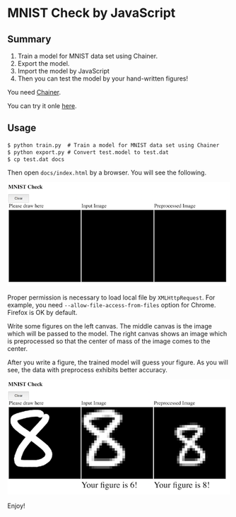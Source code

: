 # MNIST Check by JavaScript

## Summary

1. Train a model for MNIST data set using Chainer.
2. Export the model.
3. Import the model by JavaScript
4. Then you can test the model by your hand-written figures!

You need [Chainer](https://chainer.org/).

You can try it onle [here](https://kaityo256.github.io/mnist_check/).

## Usage

    $ python train.py  # Train a model for MNIST data set using Chainer
    $ python export.py # Convert test.model to test.dat
    $ cp test.dat docs

Then open `docs/index.html` by a browser. You will see the following.

![image/screen1.png](image/screen1.png)

Proper permission is necessary to load local file by `XMLHttpRequest`.
For example, you need `--allow-file-access-from-files` option for Chrome. Firefox is OK by default.

Write some figures on the left canvas. The middle canvas is the image which will be passed to the model. The right canvas shows an image which is preprocessed so that the center of mass of the image comes to the center.

After you write a figure, the trained model will guess your figure. As you will see, the data with preprocess exhibits better accuracy.

![iamge/screen2.png](image/screen2.png)

Enjoy!
